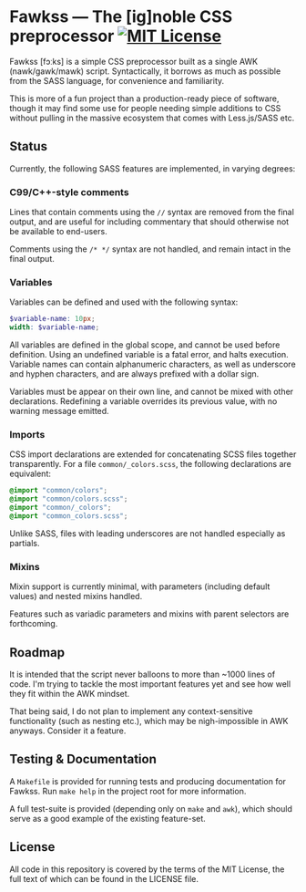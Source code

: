 # Fawkss — The [ig]noble CSS preprocessor [![MIT License][license-svg]][license-url]

Fawkss [fɔːks] is a simple CSS preprocessor built as a single AWK (nawk/gawk/mawk) script. Syntactically, it borrows as much as possible from the SASS language, for convenience and familiarity.

This is more of a fun project than a production-ready piece of software, though it may find some use for people needing simple additions to CSS without pulling in the massive ecosystem that comes with Less.js/SASS etc.

## Status

Currently, the following SASS features are implemented, in varying degrees:

### C99/C++-style comments

Lines that contain comments using the `//` syntax are removed from the final output, and are useful for including commentary that should otherwise not be available to end-users.

Comments using the `/* */` syntax are not handled, and remain intact in the final output.

### Variables

Variables can be defined and used with the following syntax:

```scss
$variable-name: 10px;
width: $variable-name;
```

All variables are defined in the global scope, and cannot be used before definition. Using an undefined variable is a fatal error, and halts execution. Variable names can contain alphanumeric characters, as well as underscore and hyphen characters, and are always prefixed with a dollar sign.

Variables must be appear on their own line, and cannot be mixed with other declarations. Redefining a variable overrides its previous value, with no warning message emitted.

### Imports

CSS import declarations are extended for concatenating SCSS files together transparently. For a file `common/_colors.scss`, the following declarations are equivalent:

```scss
@import "common/colors";
@import "common/colors.scss";
@import "common/_colors";
@import "common_colors.scss";
```

Unlike SASS, files with leading underscores are not handled especially as partials.

### Mixins

Mixin support is currently minimal, with parameters (including default values) and nested mixins handled.

Features such as variadic parameters and mixins with parent selectors are forthcoming.

## Roadmap

It is intended that the script never balloons to more than ~1000 lines of code. I'm trying to tackle the most important features yet and see how well they fit within the AWK mindset.

That being said, I do not plan to implement any context-sensitive functionality (such as nesting etc.), which may be nigh-impossible in AWK anyways. Consider it a feature.

## Testing & Documentation

A `Makefile` is provided for running tests and producing documentation for Fawkss. Run `make help` in the project root for more information.

A full test-suite is provided (depending only on `make` and `awk`), which should serve as a good example of the existing feature-set.

## License

All code in this repository is covered by the terms of the MIT License, the full text of which can be found in the LICENSE file.

[license-url]: https://github.com/deuill/go-php/blob/master/LICENSE
[license-svg]: https://img.shields.io/badge/license-MIT-blue.svg
